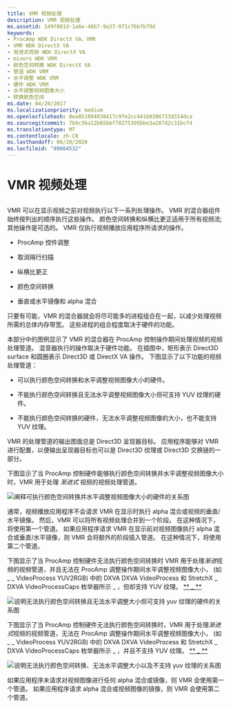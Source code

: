 ```yaml
---
title: VMR 视频处理
description: VMR 视频处理
ms.assetid: 149f881d-1a6e-46b7-9a37-971c7bb7b79d
keywords:
- ProcAmp WDK DirectX VA，VMR
- VMR WDK DirectX VA
- 渐进式视频 WDK DirectX VA
- mixers WDK VRM
- 颜色空间转换 WDK DirectX VA
- 管道 WDK VRM
- 水平调整 WDK VRM
- 硬件 WDK VRM
- 水平调整视频图像大小
- 转换颜色空间
ms.date: 04/20/2017
ms.localizationpriority: medium
ms.openlocfilehash: 0ea851894038417c9fe2cc441b0386733d314dca
ms.sourcegitcommit: 7b9c3ba12b05bbf78275395bbe3a287d2c31bcf4
ms.translationtype: MT
ms.contentlocale: zh-CN
ms.lasthandoff: 08/28/2020
ms.locfileid: "89064532"
---
```

# <a name="vmr-video-processing"></a>VMR 视频处理


## <span id="ddk_vmr_video_processing_gg"></span><span id="DDK_VMR_VIDEO_PROCESSING_GG"></span>


VMR 可以在显示视频之前对视频执行以下一系列处理操作。 VMR 的混合器组件始终按列出的顺序执行这些操作。 颜色空间转换和纵横比更正适用于所有视频流;其他操作是可选的。 VMR 仅执行视频播放应用程序所请求的操作。

-   ProcAmp 控件调整

-   取消隔行扫描

-   纵横比更正

-   颜色空间转换

-   垂直或水平镜像和 alpha 混合

只要有可能，VMR 的混合器就会将尽可能多的进程组合在一起，以减少处理视频所需的总体内存带宽。 这些进程的组合程度取决于硬件的功能。

本部分中的图例显示了 VMR 的混合器在 ProcAmp 控制操作期间处理视频的视频处理管道。 混音器执行的操作取决于硬件功能。 在插图中，矩形表示 Direct3D surface 和圆圈表示 Direct3D 或 DirectX VA 操作。 下图显示了以下功能的视频处理管道：

-   可以执行颜色空间转换和水平调整视频图像大小的硬件。

-   不能执行颜色空间转换且无法水平调整视频图像大小但可支持 YUV 纹理的硬件。

-   不能执行颜色空间转换的硬件，无法水平调整视频图像的大小，也不能支持 YUV 纹理。

VMR 的处理管道的输出图面总是 Direct3D 呈现器目标。 应用程序能够对 VMR 进行配置，以便输出呈现器目标也可以是 Direct3D 纹理或 Direct3D 交换链的一部分。

下图显示了当 ProcAmp 控制硬件能够执行颜色空间转换并水平调整视频图像大小时，VMR 用于处理 *渐进式* 视频的视频处理管道。

![阐释可执行颜色空间转换并水平调整视频图像大小的硬件的关系图](images/procamp1.png)

通常，视频播放应用程序不会请求 VMR 在显示时执行 alpha 混合或视频的垂直/水平镜像。 然后，VMR 可以将所有视频处理合并到一个阶段。 在这种情况下，将使用第一个管道。 如果应用程序请求 VMR 在显示前对视频图像执行 alpha 混合或垂直/水平镜像，则 VMR 会将额外的阶段插入管道。 在这种情况下，将使用第二个管道。

下图显示了当 ProcAmp 控制硬件无法执行颜色空间转换时 VMR 用于处理*渐进*视频的视频管道，并且无法在 ProcAmp 调整操作期间水平调整视频图像大小， (如 \_ \_ VideoProcess YUV2RGB) 中的 DXVA DXVA VideoProcess 和 StretchX \_ DXVA VideoProcessCaps 枚举器所示 \_ ，但却支持 YUV 纹理。 [** \_ **](/windows-hardware/drivers/ddi/dxva/ne-dxva-_dxva_videoprocesscaps)

![说明无法执行颜色空间转换且无法水平调整大小但可支持 yuv 纹理的硬件的关系图](images/procamp2.png)

下图显示了当 ProcAmp 控制硬件无法执行颜色空间转换时，VMR 用于处理*渐进式*视频的视频管道，无法在 ProcAmp 调整操作期间水平调整视频图像大小， (如 \_ \_ VideoProcess YUV2RGB) 中的 DXVA DXVA VideoProcess 和 StretchX \_ DXVA VideoProcessCaps 枚举器所示 \_ ，并且不支持 YUV 纹理。 [** \_ **](/windows-hardware/drivers/ddi/dxva/ne-dxva-_dxva_videoprocesscaps)

![说明无法执行颜色空间转换、无法水平调整大小以及不支持 yuv 纹理的关系图](images/procamp3.png)

如果应用程序未请求对视频图像进行任何 alpha 混合或镜像，则 VMR 会使用第一个管道。 如果应用程序请求 alpha 混合或视频图像的镜像，则 VMR 会使用第二个管道。

 

